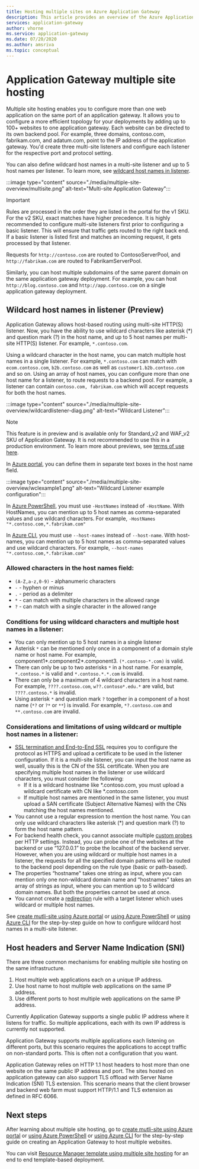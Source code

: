 ```yaml
---
title: Hosting multiple sites on Azure Application Gateway
description: This article provides an overview of the Azure Application Gateway multi-site support.
services: application-gateway
author: vhorne
ms.service: application-gateway
ms.date: 07/20/2020
ms.author: amsriva
ms.topic: conceptual
---
```


# Application Gateway multiple site hosting

Multiple site hosting enables you to configure more than one web application on the same port of an application gateway. It allows you to configure a more efficient topology for your deployments by adding up to 100+ websites to one application gateway. Each website can be directed to its own backend pool. For example, three domains, contoso.com, fabrikam.com, and adatum.com, point to the IP address of the application gateway. You'd create three multi-site listeners and configure each listener for the respective port and protocol setting. 

You can also define wildcard host names in a multi-site listener and up to 5 host names per listener. To learn more, see [wildcard host names in listener](#wildcard-host-names-in-listener-preview).

:::image type="content" source="./media/multiple-site-overview/multisite.png" alt-text="Multi-site Application Gateway":::

> [!IMPORTANT]
> Rules are processed in the order they are listed in the portal for the v1 SKU. For the v2 SKU, exact matches have higher precedence. It is highly recommended to configure multi-site listeners first prior to configuring a basic listener.  This will ensure that traffic gets routed to the right back end. If a basic listener is listed first and matches an incoming request, it gets processed by that listener.

Requests for `http://contoso.com` are routed to ContosoServerPool, and `http://fabrikam.com` are routed to FabrikamServerPool.

Similarly, you can host multiple subdomains of the same parent domain on the same application gateway deployment. For example, you can  host `http://blog.contoso.com` and `http://app.contoso.com` on a single application gateway deployment.

## Wildcard host names in listener (Preview)

Application Gateway allows host-based routing using multi-site HTTP(S) listener. Now, you have the ability to use wildcard characters like asterisk (*) and question mark (?) in the host name, and up to 5 host names per multi-site HTTP(S) listener. For example, `*.contoso.com`.

Using a wildcard character in the host name, you can match multiple host names in a single listener. For example, `*.contoso.com` can match with `ecom.contoso.com`, `b2b.contoso.com` as well as `customer1.b2b.contoso.com` and so on. Using an array of host names, you can configure more than one host name for a listener, to route requests to a backend pool. For example, a listener can contain `contoso.com, fabrikam.com` which will accept requests for both the host names.

:::image type="content" source="./media/multiple-site-overview/wildcardlistener-diag.png" alt-text="Wildcard Listener":::

>[!NOTE]
> This feature is in preview and is available only for Standard_v2 and WAF_v2 SKU of Application Gateway. It is not recommended to use this in a production environment. To learn more about previews, see [terms of use here](https://azure.microsoft.com/support/legal/preview-supplemental-terms/).

In [Azure portal](create-multiple-sites-portal.md), you can define them in separate text boxes in the host name field.

:::image type="content" source="./media/multiple-site-overview/wclexample1.png" alt-text="Wildcard Listener example configuration":::

In [Azure PowerShell](tutorial-multiple-sites-powershell.md), you must use `-HostNames` instead of `-HostName`. With HostNames, you can mention up to 5 host names as comma-separated values and use wildcard characters. For example, `-HostNames "*.contoso.com,*.fabrikam.com"`

In [Azure CLI](tutorial-multiple-sites-cli.md), you must use `--host-names` instead of `--host-name`. With host-names, you can mention up to 5 host names as comma-separated values and use wildcard characters. For example, `--host-names "*.contoso.com,*.fabrikam.com"`

### Allowed characters in the host names field:

* `(A-Z,a-z,0-9)` - alphanumeric characters
* `-` - hyphen or minus
* `.` - period as a delimiter
*	`*` - can match with multiple characters in the allowed range
*	`?` - can match with a single character in the allowed range

### Conditions for using wildcard characters and multiple host names in a listener:

*	You can only mention up to 5 host names in a single listener
*	Asterisk `*` can be mentioned only once in a component of a domain style name or host name. For example, component1*.component2*.component3. `(*.contoso-*.com)` is valid.
*	There can only be up to two asterisks `*` in a host name. For example, `*.contoso.*` is valid and `*.contoso.*.*.com` is invalid.
*	There can only be a maximum of 4 wildcard characters in a host name. For example, `????.contoso.com`, `w??.contoso*.edu.*` are valid, but `????.contoso.*` is invalid.
*	Using asterisk `*` and question mark `?` together in a component of a host name (`*?` or `?*` or `**`) is invalid. For example, `*?.contoso.com` and `**.contoso.com` are invalid.

### Considerations and limitations of using wildcard or multiple host names in a listener:

*	[SSL termination and End-to-End SSL](ssl-overview.md) requires you to configure the protocol as HTTPS and upload a certificate to be used in the listener configuration. If it is a multi-site listener, you can input the host name as well, usually this is the CN of the SSL certificate. When you are specifying multiple host names in the listener or use wildcard characters, you must consider the following:
    *	If it is a wildcard hostname like *.contoso.com, you must upload a wildcard certificate with CN like *.contoso.com
    *	If multiple host names are mentioned in the same listener, you must upload a SAN certificate (Subject Alternative Names) with the CNs matching the host names mentioned.
*	You cannot use a regular expression to mention the host name. You can only use wildcard characters like asterisk (*) and question mark (?) to form the host name pattern.
*	For backend health check, you cannot associate multiple [custom probes](application-gateway-probe-overview.md) per HTTP settings. Instead, you can probe one of the websites at the backend or use “127.0.0.1” to probe the localhost of the backend server. However, when you are using wildcard or multiple host names in a listener, the requests for all the specified domain patterns will be routed to the backend pool depending on the rule type (basic or path-based).
*	The properties “hostname" takes one string as input, where you can mention only one non-wildcard domain name and “hostnames” takes an array of strings as input, where you can mention up to 5 wildcard domain names. But both the properties cannot be used at once.
*	You cannot create a [redirection](redirect-overview.md) rule with a target listener which uses wildcard or multiple host names.

See [create mutli-site using Azure portal](create-multiple-sites-portal.md) or [using Azure PowerShell](tutorial-multiple-sites-powershell.md) or [using Azure CLI](tutorial-multiple-sites-cli.md) for the step-by-step guide on how to configure wildcard host names in a multi-site listener.

## Host headers and Server Name Indication (SNI)

There are three common mechanisms for enabling multiple site hosting on the same infrastructure.

1. Host multiple web applications each on a unique IP address.
2. Use host name to host multiple web applications on the same IP address.
3. Use different ports to host multiple web applications on the same IP address.

Currently Application Gateway supports a single public IP address where it listens for traffic. So multiple applications, each with its own IP address is currently not supported. 

Application Gateway supports multiple applications each listening on different ports, but this scenario requires the applications to accept traffic on non-standard ports. This is often not a configuration that you want.

Application Gateway relies on HTTP 1.1 host headers to host more than one website on the same public IP address and port. The sites hosted on application gateway can also support TLS offload with Server Name Indication (SNI) TLS extension. This scenario means that the client browser and backend web farm must support HTTP/1.1 and TLS extension as defined in RFC 6066.

## Next steps

After learning about multiple site hosting, go to [create mutli-site using Azure portal](create-multiple-sites-portal.md) or [using Azure PowerShell](tutorial-multiple-sites-powershell.md) or [using Azure CLI](tutorial-multiple-sites-cli.md) for the step-by-step guide on creating an Application Gateway to host multiple websites.

You can visit [Resource Manager template using multiple site hosting](https://github.com/Azure/azure-quickstart-templates/blob/master/201-application-gateway-multihosting) for an end to end template-based deployment.